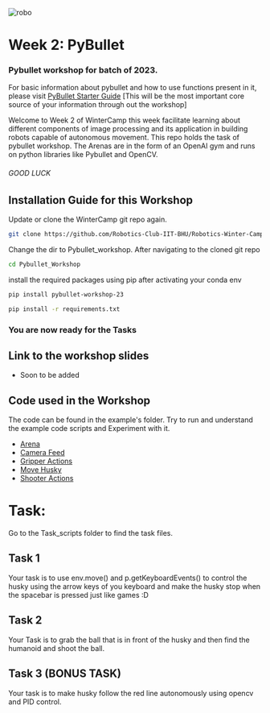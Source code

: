 ![robo](https://user-images.githubusercontent.com/120899038/222499315-4d8546e2-3fee-427b-be2a-ae76ddc3c088.png)

# Week 2: PyBullet

### Pybullet workshop for batch of 2023.

For basic information about pybullet and how to use functions present in it, please visit [PyBullet Starter Guide](https://github.com/Robotics-Club-IIT-BHU/Robotics-Winter-Camp-2023/blob/main/Pybullet_Workshop/pybullet_quickstartguide.pdf) [This will be the most important core source of your information through out the workshop]

Welcome to Week 2 of WinterCamp this week facilitate learning about different components of image processing and its application in building robots capable of autonomous movement. This repo holds the task of pybullet workshop. The Arenas are in the form of an OpenAI gym and runs on python libraries like Pybullet and OpenCV.

###### GOOD LUCK

## Installation Guide for this Workshop

Update or clone the WinterCamp git repo again.
```bash
git clone https://github.com/Robotics-Club-IIT-BHU/Robotics-Winter-Camp-2023.git
```
Change the dir to Pybullet_workshop. After navigating to the cloned git repo
```bash
cd Pybullet_Workshop
```
install the required packages using pip after activating your conda env
```bash
pip install pybullet-workshop-23
```
```bash
pip install -r requirements.txt
```

### You are now ready for the Tasks

## Link to the workshop slides
- Soon to be added

## Code used in the Workshop 
The code can be found in the example's folder. Try to run and understand the example code scripts and Experiment with it.
- [Arena](https://github.com/Robotics-Club-IIT-BHU/Robotics-Winter-Camp-2023/blob/main/Pybullet_Workshop/examples/Arena.py)
- [Camera Feed](https://github.com/Robotics-Club-IIT-BHU/Robotics-Winter-Camp-2023/blob/main/Pybullet_Workshop/examples/camera_feed.py)
- [Gripper Actions](https://github.com/Robotics-Club-IIT-BHU/Robotics-Winter-Camp-2023/blob/main/Pybullet_Workshop/examples/gripper_actions.py)
- [Move Husky](https://github.com/Robotics-Club-IIT-BHU/Robotics-Winter-Camp-2023/blob/main/Pybullet_Workshop/examples/move_husky.py)
- [Shooter Actions](https://github.com/Robotics-Club-IIT-BHU/Robotics-Winter-Camp-2023/blob/main/Pybullet_Workshop/examples/shooter_actions.py)

# Task:
Go to the Task_scripts folder to find the task files.
## Task 1 
Your task is to use env.move() and p.getKeyboardEvents() to control the husky using the arrow keys
of you keyboard and make the husky stop when the spacebar is pressed just like games :D
## Task 2
Your Task is to grab the ball that is in front of the husky and then find the humanoid and shoot the ball.
## Task 3 (BONUS TASK)
Your task is to make husky follow the red line autonomously using opencv and PID control.
